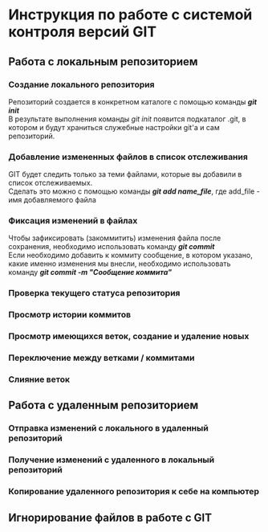# Инструкция по работе с системой контроля версий GIT

## Работа с локальным репозиторием

### Создание локального репозитория

Репозиторий создается в конкретном каталоге с помощью команды ***git init***  
В результате выполнения команды *git init* появится подкаталог .git, в котором и будут храниться служебные настройки git'а и сам репозиторий.

### Добавление измененных файлов в список отслеживания

GIT будет следить только за теми файлами, которые вы добавили в список отслеживаемых.  
Сделать это можно с помощью команды ***git add name_file***, где add_file - имя добавляемого файла

### Фиксация изменений в файлах

Чтобы зафиксировать (закоммитить) изменения файла после сохранения, необходимо использовать команду ***git commit***  
Если необходимо добавить к коммиту сообщение, в котором указано, какие именно изменения мы внесли, необходимо использовать команду ***git commit -m "Сообщение коммита"***

### Проверка текущего статуса репозитория

### Просмотр истории коммитов

### Просмотр имеющихся веток, создание и удаление новых

### Переключение между ветками / коммитами

### Слияние веток

## Работа с удаленным репозиторием

### Отправка изменений с локального в удаленный репозиторий

### Получение изменений с удаленного в локальный репозиторий

### Копирование удаленного репозитория к себе на компьютер

## Игнорирование файлов в работе с GIT
